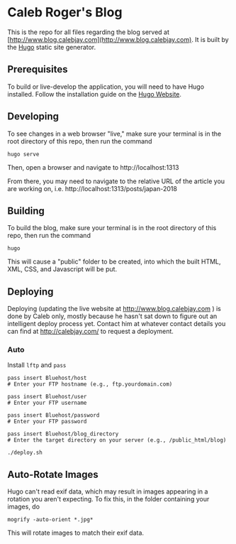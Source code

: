 # Caleb Roger's Blog

This is the repo for all files regarding the blog served at
[http://www.blog.calebjay.com](http://www.blog.calebjay.com). It is built by
the [Hugo](https://gohugo.io/) static site generator.

## Prerequisites

To build or live-develop the application, you will need to have Hugo installed.
Follow the installation guide on the
[Hugo Website](https://gohugo.io/getting-started/installing/).

## Developing

To see changes in a web browser "live," make sure your terminal
is in the root directory of this repo, then run the command

`hugo serve`

Then, open a browser and navigate to http://localhost:1313

From there, you may need to navigate to the relative URL of the article
you are working on, i.e. http://localhost:1313/posts/japan-2018

## Building

To build the blog, make sure your terminal is in the root directory of
this repo, then run the command

`hugo`

This will cause a "public" folder to be created, into which the built
HTML, XML, CSS, and Javascript will be put.

## Deploying

Deploying (updating the live website at http://www.blog.calebjay.com ) is
done by Caleb only, mostly because he hasn't sat down to figure out
an intelligent deploy process yet. Contact him at whatever contact
details you can find at http://calebjay.com/ to request a deployment.

### Auto

Install `lftp` and `pass`

```
pass insert Bluehost/host
# Enter your FTP hostname (e.g., ftp.yourdomain.com)

pass insert Bluehost/user
# Enter your FTP username

pass insert Bluehost/password
# Enter your FTP password

pass insert Bluehost/blog_directory
# Enter the target directory on your server (e.g., /public_html/blog)
```

```
./deploy.sh
```

## Auto-Rotate Images

Hugo can't read exif data, which may result in images appearing in a rotation you
aren't expecting. To fix this, in the folder containing your images, do

```
mogrify -auto-orient *.jpg*
```

This will rotate images to match their exif data.
